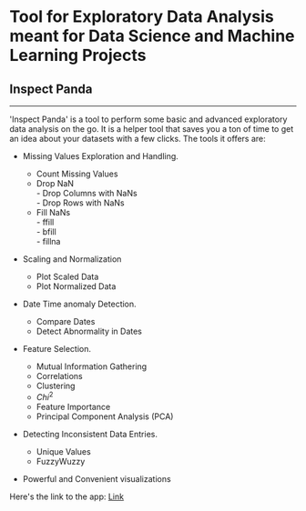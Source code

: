 # Tool for Exploratory Data Analysis meant for Data Science and Machine Learning Projects
## Inspect Panda
___

'Inspect Panda' is a tool to perform some basic and advanced exploratory data analysis on the go. It is a helper tool that saves you a ton of time to get an idea about your datasets with a few clicks.
The tools it offers are:
- Missing Values Exploration and Handling.<br>
    - Count Missing Values<br>
    - Drop NaN<br>
          - Drop Columns with NaNs<br>
          - Drop Rows with NaNs<br>
    - Fill NaNs<br>
          - ffill<br>
          - bfill<br>
          - fillna<br>
- Scaling and Normalization<br>
    - Plot Scaled Data<br>
    - Plot Normalized Data<br>
    
- Date Time anomaly Detection.<br>
    - Compare Dates<br>
    - Detect Abnormality in Dates<br>
    
- Feature Selection.<br>
   - Mutual Information Gathering <br>
   - Correlations <br>
   - Clustering <br>
   - $Chi^2$ <br>
   - Feature Importance <br>
   - Principal Component Analysis (PCA)<br>

- Detecting Inconsistent Data Entries.<br>
   - Unique Values<br>
   - FuzzyWuzzy<be>
 - Powerful and Convenient visualizations

Here's the link to the app: [Link](https://inspect-panda.streamlit.app/)
